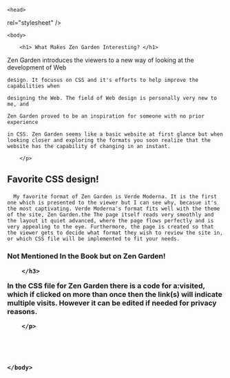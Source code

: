 
<html>

   

    <head>

<title> External CSS </title>



 <link href="style.css" type="text/css"



 rel="stylesheet" />

</head>

    <body>

        <h1> What Makes Zen Garden Interesting? </h1>

<p>

   Zen Garden introduces the viewers to a new way of looking at the development of Web

    design. It focusus on CSS and it's efforts to help improve the capabilities when 

    designing the Web. The field of Web design is personally very new to me, and 

    Zen Garden proved to be an inspiration for someone with no prior experience 

    in CSS. Zen Garden seems like a basic website at first glance but when looking closer and exploring the formats you soon realize that the website has the capability of changing in an instant.

        </p>

<h2>

  Favorite CSS design!

 </h2>

 <p>

      My favorite format of Zen Garden is Verde Moderna. It is the first one which is presented to the viewer but I can see why, becasue it's the most captivating. Verde Moderna's format fits well with the theme of the site, Zen Garden.the The page itself reads very smoothly and the layout it quiet advanced, where the page flows perfectly and is very appealing to the eye. Furthermore, the page is created so that the viewer gets to decide what format they wish to review the site in, or which CSS file will be implemented to fit your needs.    

</p>

<h3>Not Mentioned In the Book but on Zen Garden!

        </h3>

<p>

 In the CSS file for Zen Garden there is a code for a:visited, which if clicked on more than once then the link(s) will indicate multiple visits. However it can be edited if needed for privacy reasons.

        </p>





    </body>

</html>
